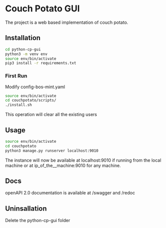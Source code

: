 # Couch Potato GUI

The project is a web based implementation of couch potato.

## Installation

```bash 
cd python-cp-gui
python3 -m venv env
source env/bin/activate
pip3 install -r requirements.txt
```



### First Run

Modify config-bos-mint.yaml

```bash
source env/bin/activate
cd couchpotato/scripts/
./install.sh
```

This operation will clear all the existing users

## Usage
```bash
source env/bin/activate
cd couchpotato
python3 manage.py runserver localhost:9010
```

The instance will now be available at  localhost:9010 if running from the local machine
or at ip_of_the__machine:9010 for any machine.

## Docs
openAPI 2.0 documentation is available at /swagger and /redoc

## Uninsallation
Delete the python-cp-gui folder


